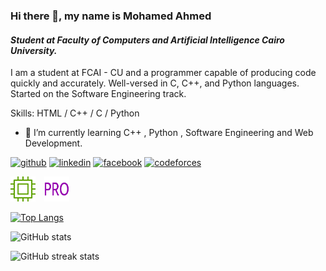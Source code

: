 ### Hi there 👋, **my name is Mohamed Ahmed**
#### *Student at Faculty of Computers and Artificial Intelligence Cairo University.*
I am a student at FCAI - CU and a programmer capable of producing code quickly and accurately. Well-versed in C, C++, and Python languages. Started on the Software Engineering track.

Skills: HTML / C++ / C / Python

- 🌱 I’m currently learning C++ , Python , Software Engineering and Web Development. 


[<img src='https://cdn.jsdelivr.net/npm/simple-icons@3.0.1/icons/github.svg' alt='github' height='40'>](https://github.com/3ab2wy1911)  [<img src='https://cdn.jsdelivr.net/npm/simple-icons@3.0.1/icons/linkedin.svg' alt='linkedin' height='40'>](https://www.linkedin.com/in/mohamed3ab2wy/)  [<img src='https://cdn.jsdelivr.net/npm/simple-icons@3.0.1/icons/facebook.svg' alt='facebook' height='40'>](https://www.facebook.com/3ab2wy)  [<img src='https://cdn.jsdelivr.net/npm/simple-icons@3.0.1/icons/codeforces.svg' alt='codeforces' height='40'>](https://codeforces.com/profile/3ab2wy)  

<a href='https://docs.github.com/en/developers'><img src='https://raw.githubusercontent.com/acervenky/animated-github-badges/master/assets/devbadge.gif' width='40' height='40'></a> <a href='https://github.com/pricing'><img src='https://raw.githubusercontent.com/acervenky/animated-github-badges/master/assets/pro.gif' width='40' height='40'></a> 

[![Top Langs](https://github-readme-stats.vercel.app/api/top-langs/?username=3ab2wy1911)](https://github.com/anuraghazra/github-readme-stats)

![GitHub stats](https://github-readme-stats.vercel.app/api?username=3ab2wy1911&show_icons=true)  

![GitHub streak stats](https://streak-stats.demolab.com/?user=3ab2wy1911)  

